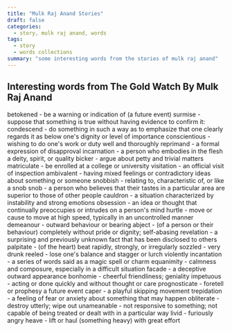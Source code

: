 ```yaml
---
title: "Mulk Raj Anand Stories"
draft: false
categories:
  - story, mulk raj anand, words
tags:
  - story
  - words collections
summary: "some interesting words from the stories of mulk raj anand"
---
```

Interesting words from The Gold Watch 
By Mulk Raj Anand
-----
betokened - be a warning or indication of (a future event)
surmise - suppose that something is true without having evidence to confirm it:
condescend - do something in such a way as to emphasize that one clearly regards it as below one's dignity or level of importance
conscientious - wishing to do one's work or duty well and thoroughly
reprimand - a formal expression of disapproval
incarnation - a person who embodies in the flesh a deity, spirit, or quality
bicker - argue about petty and trivial matters
matriculate - be enrolled at a college or university
visitation - an official visit of inspection
ambivalent - having mixed feelings or contradictory ideas about something or someone
snobbish - relating to, characteristic of, or like a snob
snob - a person who believes that their tastes in a particular area are superior to those of other people
cauldron - a situation characterized by instability and strong emotions
obsession - an idea or thought that continually preoccupies or intrudes on a person's mind
hurtle - move or cause to move at high speed, typically in an uncontrolled manner
demeanour - outward behaviour or bearing
abject - (of a person or their behaviour) completely without pride or dignity; self-abasing
revelation - a surprising and previously unknown fact that has been disclosed to others
palpitate - (of the heart) beat rapidly, strongly, or irregularly
sozzled - very drunk
reeled - lose one's balance and stagger or lurch violently
incantation - a series of words said as a magic spell or charm
equanimity - calmness and composure, especially in a difficult situation
facade - a deceptive outward appearance
bonhomie - cheerful friendliness; geniality
impetuous - acting or done quickly and without thought or care
prognosticate - foretell or prophesy a future event
caper - a playful skipping movement
trepidation - a feeling of fear or anxiety about something that may happen
obliterate - destroy utterly; wipe out
unameanable - not responsive to something; not capable of being treated or dealt with in a particular way
livid - furiously angry
heave - lift or haul (something heavy) with great effort
